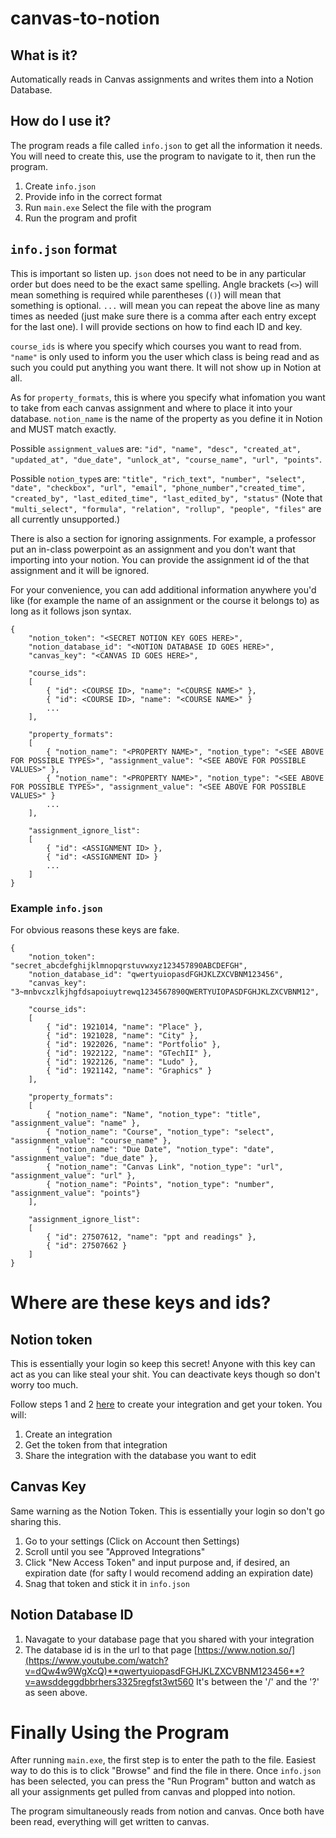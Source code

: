 # canvas-to-notion

## What is it? 

Automatically reads in Canvas assignments and writes them into a Notion Database. 


## How do I use it? 

The program reads a file called `info.json` to get all the information it needs. You will need to create this, use the program to navigate to it, then run the program. 

1. Create `info.json` 
2. Provide info in the correct format 
3. Run `main.exe` Select the file with the program 
4. Run the program and profit 

## `info.json` format 

This is important so listen up. `json` does not need to be in any particular order but does need to be the exact same spelling. Angle brackets (`<>`) will mean something is required while parentheses (`()`) will mean that something is optional. `...` will mean you can repeat the above line as many times as needed (just make sure there is a comma after each entry except for the last one). I will provide sections on how to find each ID and key. 

`course_ids` is where you specify which courses you want to read from. `"name"` is only used to inform you the user which class is being read and as such you could put anything you want there. It will not show up in Notion at all. 

As for `property_formats`, this is where you specify what infomation you want to take from each canvas assignment and where to place it into your database. `notion_name` is the name of the property as you define it in Notion and MUST match exactly. 

Possible `assignment_value`s are: `"id", "name", "desc", "created_at", "updated_at", "due_date", "unlock_at", "course_name", "url", "points"`. 

Possible `notion_type`s are: `"title", "rich_text", "number", "select", "date", "checkbox", "url", "email", "phone_number","created_time", "created_by", "last_edited_time", "last_edited_by", "status"` (Note that `"multi_select", "formula", "relation", "rollup", "people", "files"` are all currently unsupported.)

There is also a section for ignoring assignments. For example, a professor put an in-class powerpoint as an assignment and you don't want that importing into your notion. You can provide the assignment id of the that assignment and it will be ignored. 

For your convenience, you can add additional information anywhere you'd like (for example the name of an assignment or the course it belongs to) as long as it follows json syntax. 

```
{
    "notion_token": "<SECRET NOTION KEY GOES HERE>",
    "notion_database_id": "<NOTION DATABASE ID GOES HERE>",
    "canvas_key": "<CANVAS ID GOES HERE>",

    "course_ids":
    [
        { "id": <COURSE ID>, "name": "<COURSE NAME>" },
        { "id": <COURSE ID>, "name": "<COURSE NAME>" }
        ...
    ],

    "property_formats":
    [
        { "notion_name": "<PROPERTY NAME>", "notion_type": "<SEE ABOVE FOR POSSIBLE TYPES>", "assignment_value": "<SEE ABOVE FOR POSSIBLE VALUES>" },
        { "notion_name": "<PROPERTY NAME>", "notion_type": "<SEE ABOVE FOR POSSIBLE TYPES>", "assignment_value": "<SEE ABOVE FOR POSSIBLE VALUES>" }
        ...
    ],

    "assignment_ignore_list":
    [
        { "id": <ASSIGNMENT ID> },
        { "id": <ASSIGNMENT ID> }
        ...
    ]
}
```

### Example `info.json`
For obvious reasons these keys are fake. 
```
{
    "notion_token": "secret_abcdefghijklmnopqrstuvwxyz123457890ABCDEFGH",
    "notion_database_id": "qwertyuiopasdFGHJKLZXCVBNM123456",
    "canvas_key": "3~mnbvcxzlkjhgfdsapoiuytrewq1234567890QWERTYUIOPASDFGHJKLZXCVBNM12",

    "course_ids":
    [
        { "id": 1921014, "name": "Place" },
        { "id": 1921028, "name": "City" },
        { "id": 1922026, "name": "Portfolio" },
        { "id": 1922122, "name": "GTechII" },
        { "id": 1922126, "name": "Ludo" },
        { "id": 1921142, "name": "Graphics" }
    ],

    "property_formats":
    [
        { "notion_name": "Name", "notion_type": "title", "assignment_value": "name" },
        { "notion_name": "Course", "notion_type": "select", "assignment_value": "course_name" },
        { "notion_name": "Due Date", "notion_type": "date", "assignment_value": "due_date" },
        { "notion_name": "Canvas Link", "notion_type": "url", "assignment_value": "url" },
        { "notion_name": "Points", "notion_type": "number", "assignment_value": "points"}
    ],

    "assignment_ignore_list":
    [
        { "id": 27507612, "name": "ppt and readings" },
        { "id": 27507662 }
    ]
}
```

# Where are these keys and ids? 

## Notion token 
This is essentially your login so keep this secret! Anyone with this key can act as you can like steal your shit. You can deactivate keys though so don't worry too much. 

Follow steps 1 and 2 [here](https://developers.notion.com/docs/getting-started#step-1-create-an-integration) to create your integration and get your token. You will:
1. Create an integration 
2. Get the token from that integration 
3. Share the integration with the database you want to edit 

## Canvas Key 
Same warning as the Notion Token. This is essentially your login so don't go sharing this. 
1. Go to your settings (Click on Account then Settings) 
2. Scroll until you see "Approved Integrations" 
3. Click "New Access Token" and input purpose and, if desired, an expiration date (for safty I would recomend adding an expiration date) 
4. Snag that token and stick it in `info.json` 

## Notion Database ID 
1. Navagate to your database page that you shared with your integration 
2. The database id is in the url to that page 
[https://www.notion.so/](https://www.youtube.com/watch?v=dQw4w9WgXcQ)**qwertyuiopasdFGHJKLZXCVBNM123456**?v=awsddeggdbbrhers3325regfst3wt560
It's between the '/' and the '?' as seen above. 

# Finally Using the Program 

After running `main.exe`, the first step is to enter the path to the file. Easiest way to do this is to click "Browse" and find the file in there. Once `info.json` has been selected, you can press the "Run Program" button and watch as all your assignments get pulled from canvas and plopped into notion. 

The program simultaneously reads from notion and canvas. Once both have been read, everything will get written to canvas. 